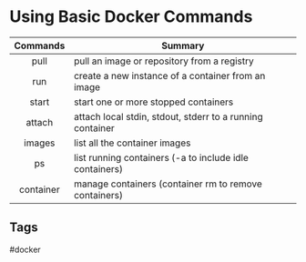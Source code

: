 # Using Basic Docker Commands

|    Commands   |    Summary                                                   |
|    :-:        |    -                                                         |
|    pull       |    pull an image or repository from a registry               |
|    run        |    create a new instance of a container from an image        |
|    start      |    start one or more stopped containers                      |
|    attach     |    attach local stdin, stdout, stderr to a running container |
|    images     |    list all the container images                             |
|    ps         |    list running containers (-a to include idle containers)   |
|    container  |    manage containers (container rm to remove containers)     |


## Tags
#docker
